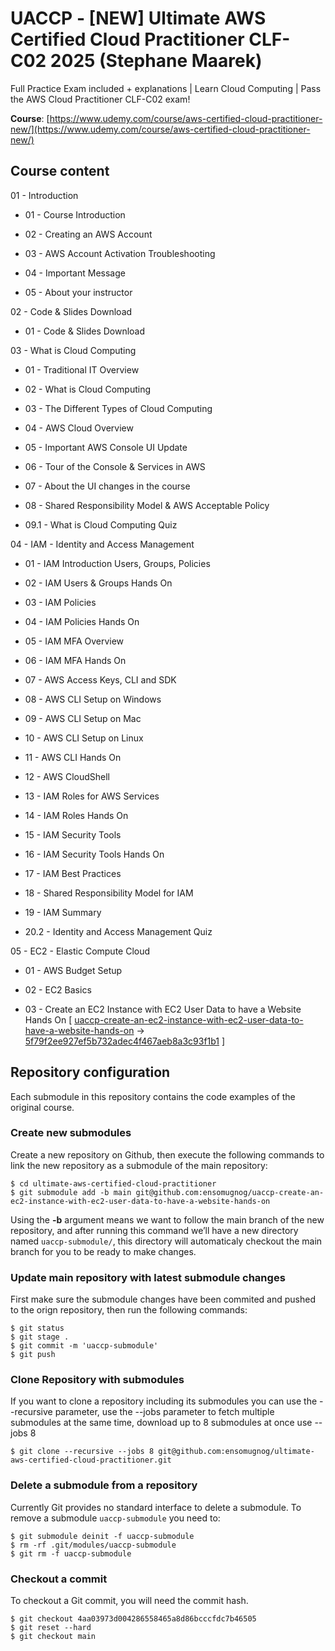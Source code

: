 # UACCP - [NEW] Ultimate AWS Certified Cloud Practitioner CLF-C02 2025 (Stephane Maarek)

Full Practice Exam included + explanations | Learn Cloud Computing | Pass the AWS Cloud Practitioner CLF-C02 exam!

**Course**: [https://www.udemy.com/course/aws-certified-cloud-practitioner-new/](https://www.udemy.com/course/aws-certified-cloud-practitioner-new/)

## Course content

01 - Introduction

- 01 - Course Introduction

- 02 - Creating an AWS Account

- 03 - AWS Account Activation Troubleshooting

- 04 - Important Message

- 05 - About your instructor

02 - Code & Slides Download

- 01 - Code & Slides Download

03 - What is Cloud Computing

- 01 - Traditional IT Overview

- 02 - What is Cloud Computing

- 03 - The Different Types of Cloud Computing

- 04 - AWS Cloud Overview

- 05 - Important AWS Console UI Update

- 06 - Tour of the Console & Services in AWS

- 07 - About the UI changes in the course

- 08 - Shared Responsibility Model & AWS Acceptable Policy

- 09.1 - What is Cloud Computing Quiz

04 - IAM - Identity and Access Management

- 01 - IAM Introduction Users, Groups, Policies

- 02 - IAM Users & Groups Hands On

- 03 - IAM Policies

- 04 - IAM Policies Hands On

- 05 - IAM MFA Overview

- 06 - IAM MFA Hands On

- 07 - AWS Access Keys, CLI and SDK

- 08 - AWS CLI Setup on Windows

- 09 - AWS CLI Setup on Mac

- 10 - AWS CLI Setup on Linux

- 11 - AWS CLI Hands On

- 12 - AWS CloudShell

- 13 - IAM Roles for AWS Services

- 14 - IAM Roles Hands On

- 15 - IAM Security Tools

- 16 - IAM Security Tools Hands On

- 17 - IAM Best Practices

- 18 - Shared Responsibility Model for IAM

- 19 - IAM Summary

- 20.2 - Identity and Access Management Quiz

05 - EC2 - Elastic Compute Cloud

- 01 - AWS Budget Setup

- 02 - EC2 Basics

- 03 - Create an EC2 Instance with EC2 User Data to have a Website Hands On [ [uaccp-create-an-ec2-instance-with-ec2-user-data-to-have-a-website-hands-on](https://github.com/ensomugnog/uaccp-create-an-ec2-instance-with-ec2-user-data-to-have-a-website-hands-on) -> [5f79f2ee927ef5b732adec4f467aeb8a3c93f1b1](https://github.com/ensomugnog/uaccp-create-an-ec2-instance-with-ec2-user-data-to-have-a-website-hands-on/commit/5f79f2ee927ef5b732adec4f467aeb8a3c93f1b1) ]

## Repository configuration
Each submodule in this repository contains the code examples of the original course.

### Create new submodules
Create a new repository on Github, then execute the following commands to link the new repository as a submodule of the main repository:

```
$ cd ultimate-aws-certified-cloud-practitioner
$ git submodule add -b main git@github.com:ensomugnog/uaccp-create-an-ec2-instance-with-ec2-user-data-to-have-a-website-hands-on
```

Using the **-b** argument means we want to follow the main branch of the new repository, and after running this command we’ll have a new directory named `uaccp-submodule/`, this directory will automaticaly checkout the main branch for you to be ready to make changes.

### Update main repository with latest submodule changes
First make sure the submodule changes have been commited and pushed to the orign repository, then run the following commands:

```
$ git status
$ git stage .
$ git commit -m 'uaccp-submodule'
$ git push
```

### Clone Repository with submodules
If you want to clone a repository including its submodules you can use the --recursive parameter, use the --jobs parameter to fetch multiple submodules at the same time, download up to 8 submodules at once use --jobs 8

```
$ git clone --recursive --jobs 8 git@github.com:ensomugnog/ultimate-aws-certified-cloud-practitioner.git
```

### Delete a submodule from a repository
Currently Git provides no standard interface to delete a submodule. To remove a submodule `uaccp-submodule` you need to:

```
$ git submodule deinit -f uaccp-submodule
$ rm -rf .git/modules/uaccp-submodule
$ git rm -f uaccp-submodule
```

### Checkout a commit
To checkout a Git commit, you will need the commit hash.

```
$ git checkout 4aa03973d004286558465a8d86bcccfdc7b46505
$ git reset --hard
$ git checkout main
```